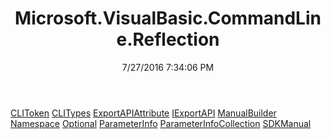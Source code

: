 ﻿---
title: Microsoft.VisualBasic.CommandLine.Reflection
date: 7/27/2016 7:34:06 PM
---

[CLIToken](T-Microsoft.VisualBasic.CommandLine.Reflection.CLIToken.html)
[CLITypes](T-Microsoft.VisualBasic.CommandLine.Reflection.CLITypes.html)
[ExportAPIAttribute](T-Microsoft.VisualBasic.CommandLine.Reflection.ExportAPIAttribute.html)
[IExportAPI](T-Microsoft.VisualBasic.CommandLine.Reflection.IExportAPI.html)
[ManualBuilder](T-Microsoft.VisualBasic.CommandLine.Reflection.ManualBuilder.html)
[Namespace](T-Microsoft.VisualBasic.CommandLine.Reflection.Namespace.html)
[Optional](T-Microsoft.VisualBasic.CommandLine.Reflection.Optional.html)
[ParameterInfo](T-Microsoft.VisualBasic.CommandLine.Reflection.ParameterInfo.html)
[ParameterInfoCollection](T-Microsoft.VisualBasic.CommandLine.Reflection.ParameterInfoCollection.html)
[SDKManual](T-Microsoft.VisualBasic.CommandLine.Reflection.SDKManual.html)
